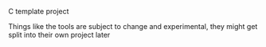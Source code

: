 C template project

Things like the tools are subject to change and experimental, they might get split into their own project later